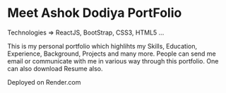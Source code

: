 # Meet Ashok Dodiya PortFolio

Technologies => ReactJS, BootStrap, CSS3, HTML5 ...

This is my personal portfolio which highlihts my Skills, Education, Experience, Background, Projects and many more. People can send me email or communicate with me in various way through this portfolio. One can also download Resume also.

Deployed on Render.com
